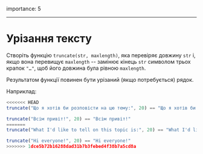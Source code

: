 importance: 5

---

# Урізання тексту

Створіть функцію `truncate(str, maxlength)`, яка перевіряє довжину `str` і, якщо вона перевищує `maxlength` -- замінює кінець `str` символом трьох крапок `"…"`, щоб його довжина була рівною `maxlength`.

Результатом функції повинен бути урізаний (якщо потребується) рядок.

Наприклад:

```js
<<<<<<< HEAD
truncate("Що я хотів би розповісти на цю тему:", 20) == "Що я хотів би розпо…"

truncate("Всім привіт!", 20) == "Всім привіт!"
=======
truncate("What I'd like to tell on this topic is:", 20) == "What I'd like to te…"

truncate("Hi everyone!", 20) == "Hi everyone!"
>>>>>>> 1dce5b72b16288dad31b7b3febed4f38b7a5cd8a
```
